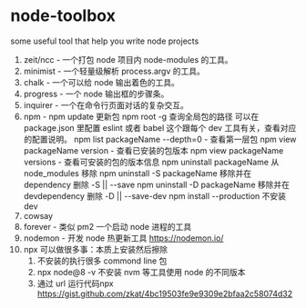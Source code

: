 # node-toolbox
some useful tool that help you write node projects

1. zeit/ncc - 一个打包 node 项目内 node-modules 的工具。
2. minimist - 一个轻量级解析 process.argv 的工具。
3. chalk - 一个可以给 node 输出着色的工具。
4. progress - 一个 node 输出框的步骤条。
5. inquirer - 一个在命令行页面对话的复杂交互。
6. npm - 
    npm update 更新包 
    npm root -g 查询全局包的路径 
    可以在 package.json 里配置 eslint 或者 babel 这个跟每个 dev 工具有关，查看对应的配置说明。
    npm list packageName --depth=0 - 查看第一层包
    npm view packageName version - 查看已安装的包版本
    npm view packageName versions - 查看可安装的包的版本信息
    npm uninstall packageName 从 node_modules 移除
    npm uninstall -S packageName 移除并在 dependency 删除 -S || --save
    npm uninstall -D packageName 移除并在 devdependency 删除 -D || --save-dev
    npm install --production 不安装 dev
7. cowsay
8. forever - 类似 pm2 一个启动 node 进程的工具
9. nodemon - 开发 node 热更新工具 https://nodemon.io/
10. npx 可以做很多事：本质上安装然后擦除
      1. 不安装的执行很多 commond line 包
      2. npx node@8 -v 不安装 nvm 等工具使用 node 的不同版本
      3. 通过 url 运行代码npx https://gist.github.com/zkat/4bc19503fe9e9309e2bfaa2c58074d32

